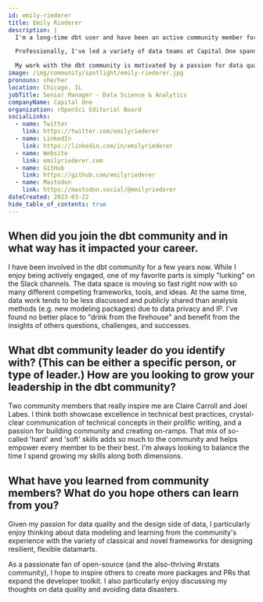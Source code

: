 ```yaml
---
id: emily-riederer
title: Emily Riederer
description: |
  I'm a long-time dbt user and have been an active community member for a few years. 

  Professionally, I've led a variety of data teams at Capital One spanning analytics, modeling, innersource data tools, and data infrastructure. The common denominator of all of these roles has been the overwhelming importance of high quality data processing pipelines. Outside of work, I enjoy doing pro bono projects and applying my same skillset to scrappier environments.

  My work with the dbt community is motivated by a passion for data quality and developer tooling. Some of my recent contributions include maintaing the dbtplyr package, speaking at Coalesce 2021, and writing a Dev Blog about my PR to the dbt-utils test suite.
image: /img/community/spotlight/emily-riederer.jpg
pronouns: she/her
location: Chicago, IL
jobTitle: Senior Manager - Data Science & Analytics
companyName: Capital One
organization: rOpenSci Editorial Board
socialLinks:
  - name: Twitter
    link: https://twitter.com/emilyriederer
  - name: LinkedIn
    link: https://linkedin.com/in/emilyriederer
  - name: Website
    link: emilyriederer.com
  - name: GitHub
    link: https://github.com/emilyriederer
  - name: Mastodon
    link: https://mastodon.social/@emilyriederer
dateCreated: 2023-03-22
hide_table_of_contents: true
---
```


## When did you join the dbt community and in what way has it impacted your career.

I have been involved in the dbt community for a few years now. While I enjoy being actively engaged, one of my favorite parts is simply "lurking" on the Slack channels. The data space is moving so fast right now with so many different competing frameworks, tools, and ideas. At the same time, data work tends to be less discussed and publicly shared than analysis methods (e.g. new modeling packages) due to data privacy and IP. I've found no better place to "drink from the firehouse" and benefit from the insights of others questions, challenges, and successes. 

## What dbt community leader do you identify with? (This can be either a specific person, or type of leader.) How are you looking to grow your leadership in the dbt community?

Two community members that really inspire me are Claire Carroll and Joel Labes. I think both showcase excellence in technical best practices, crystal-clear communication of technical concepts in their prolific writing, and a passion for building community and creating on-ramps. That mix of so-called 'hard' and 'soft' skills adds so much to the community and helps empower every member to be their best. I'm always looking to balance the time I spend growing my skills along both dimensions. 

## What have you learned from community members? What do you hope others can learn from you?

Given my passion for data quality and the design side of data, I particularly enjoy thinking about data modeling and learning from the community's experience with the variety of classical and novel frameworks for designing resilient, flexible datamarts. 

As a passionate fan of open-source (and the also-thriving #rstats community), I hope to inspire others to create more packages and PRs that expand the developer toolkit. I also particularly enjoy discussing my thoughts on data quality and avoiding data disasters.

